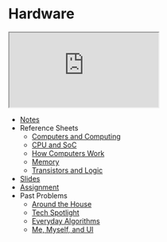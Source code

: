 # Hardware

<iframe allow="accelerometer; autoplay; encrypted-media; gyroscope; picture-in-picture" allowfullscreen="" class="border" data-video="" src="https://video.cs50.io/6mbFO0ZLMW8"></iframe>

* [Notes](./notes)
* Reference Sheets
  * [Computers and Computing](../../assets/pdfs/computers_and_computing.pdf)
  * [CPU and SoC](../../assets/pdfs/cpu_and_soc.pdf)
  * [How Computers Work](../../assets/pdfs/how_computers_work.pdf)
  * [Memory](../../assets/pdfs/memory.pdf)
  * [Transistors and Logic](../../assets/pdfs/transistors_and_logic.pdf)
* [Slides](https://cdn.cs50.net/cscie1a/2017/fall/lectures/hardware/hardware.pdf)
* [Assignment](./assignments/)
* Past Problems
  * [Around the House](https://cs50.harvard.edu/ap/2023/problems/house/)
  * [Tech Spotlight](https://cs50.harvard.edu/ap/2023/problems/tech/)
  * [Everyday Algorithms](https://cs50.harvard.edu/ap/2023/problems/algorithms/)
  * [Me, Myself, and UI](https://cs50.harvard.edu/ap/2023/problems/ui/)
